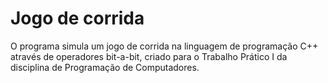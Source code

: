 # Jogo de corrida
O programa simula um jogo de corrida na linguagem de programação C++ através de operadores bit-a-bit, criado para o Trabalho Prático I da disciplina de Programação de Computadores.
